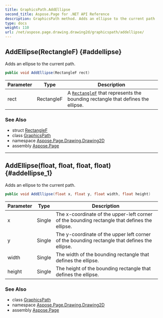 ```yaml
---
title: GraphicsPath.AddEllipse
second_title: Aspose.Page for .NET API Reference
description: GraphicsPath method. Adds an ellipse to the current path
type: docs
weight: 110
url: /net/aspose.page.drawing.drawing2d/graphicspath/addellipse/
---
```

## AddEllipse(RectangleF) {#addellipse}

Adds an ellipse to the current path.

```csharp
public void AddEllipse(RectangleF rect)
```

| Parameter | Type | Description |
| --- | --- | --- |
| rect | RectangleF | A [`RectangleF`](../../../aspose.page.drawing/rectanglef/) that represents the bounding rectangle that defines the ellipse. |

### See Also

* struct [RectangleF](../../../aspose.page.drawing/rectanglef/)
* class [GraphicsPath](../)
* namespace [Aspose.Page.Drawing.Drawing2D](../../graphicspath/)
* assembly [Aspose.Page](../../../)

---

## AddEllipse(float, float, float, float) {#addellipse_1}

Adds an ellipse to the current path.

```csharp
public void AddEllipse(float x, float y, float width, float height)
```

| Parameter | Type | Description |
| --- | --- | --- |
| x | Single | The x-coordinate of the upper-left corner of the bounding rectangle that defines the ellipse. |
| y | Single | The y-coordinate of the upper left corner of the bounding rectangle that defines the ellipse. |
| width | Single | The width of the bounding rectangle that defines the ellipse. |
| height | Single | The height of the bounding rectangle that defines the ellipse. |

### See Also

* class [GraphicsPath](../)
* namespace [Aspose.Page.Drawing.Drawing2D](../../graphicspath/)
* assembly [Aspose.Page](../../../)


